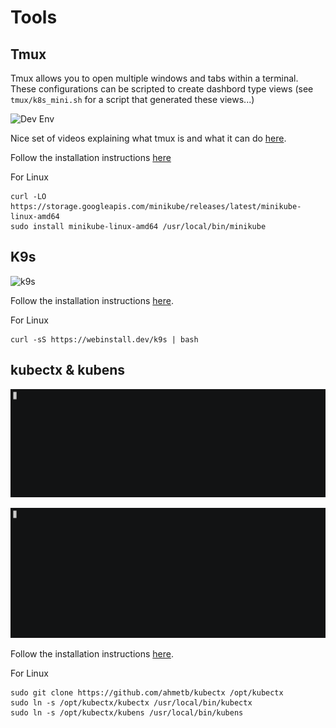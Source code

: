 # Tools

## Tmux

Tmux allows you to open multiple windows and tabs within a terminal. These configurations can be scripted to create dashbord type views (see `tmux/k8s_mini.sh` for a script that generated these views...)

![Dev Env](../images/devenv.gif)

Nice set of videos explaining what tmux is and what it can do [here](https://www.youtube.com/watch?v=gmjyMxezIWU).

Follow the installation instructions [here](https://minikube.sigs.k8s.io/docs/start/)

For Linux

```shell
curl -LO https://storage.googleapis.com/minikube/releases/latest/minikube-linux-amd64
sudo install minikube-linux-amd64 /usr/local/bin/minikube
```

## K9s

![k9s](../images/k9s.jpg)

Follow the installation instructions [here](https://github.com/derailed/k9s).

For Linux

```shell
curl -sS https://webinstall.dev/k9s | bash
```

## kubectx & kubens

![kubectx](../images/kubectx-demo.gif)

![kubens](../images/kubens-demo.gif)

Follow the installation instructions [here](https://github.com/ahmetb/kubectx).

For Linux

```shell
sudo git clone https://github.com/ahmetb/kubectx /opt/kubectx
sudo ln -s /opt/kubectx/kubectx /usr/local/bin/kubectx
sudo ln -s /opt/kubectx/kubens /usr/local/bin/kubens
```
